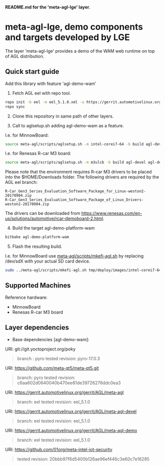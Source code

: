 **README.md for the 'meta-agl-lge' layer.**

meta-agl-lge, demo components and targets developed by LGE
==========================================================

The layer 'meta-agl-lge' provides a demo of the WAM web runtime
on top of AGL distribution.

Quick start guide
-----------------

Add this library with feature 'agl-demo-wam'

1. Fetch AGL eel with repo tool.

```bash
repo init -b eel -m eel_5.1.0.xml -u https://gerrit.automotivelinux.org/gerrit/AGL/AGL-repo
repo sync
```

2. Clone this repository in same path of other layers.

3. Call to aglsetup.sh adding agl-demo-wam as a feature.

I.e. for MinnowBoard:

```bash
source meta-agl/scripts/aglsetup.sh -m intel-corei7-64 -b build agl-devel agl-demo agl-appfw-smack agl-netboot agl-demo-wam
```

I.e. for Renesas R-car M3 board:

```bash
source meta-agl/scripts/aglsetup.sh -m m3ulcb -b build agl-devel agl-demo agl-appfw-smack agl-netboot agl-demo-wam
```

Please note that the environment requires R-car M3 drivers to be placed into the $HOME/Downloads folder.
The following drivers are required by the AGL eel branch:

```
R-Car_Gen3_Series_Evaluation_Software_Package_for_Linux-weston2-20170904.zip
R-Car_Gen3_Series_Evaluation_Software_Package_of_Linux_Drivers-weston2-20170904.zip
```

The drivers can be downloaded from https://www.renesas.com/en-us/solutions/automotive/rcar-demoboard-2.html.

4. Build the target agl-demo-platform-wam

```bash
bitbake agl-demo-platform-wam
```

5. Flash the resulting build.

I.e. for MinnowBoard use [meta-agl/scripts/mkefi-agl.sh](https://gerrit.automotivelinux.org/gerrit/#/admin/projects/AGL/meta-agl) by replacing /dev/sdX with your actual SD card device.
```bash
sudo ../meta-agl/scripts/mkefi-agl.sh tmp/deploy/images/intel-corei7-64/agl-demo-platform-wam-intel-corei7-64.wic.xz /dev/sdX
```

Supported Machines
------------------

Reference hardware:

* MinnowBoard
* Renesas R-car M3 board

Layer dependencies
------------------

* Base dependencies [agl-demo-wam]:

URI: git://git.yoctoproject.org/poky
> branch         : pyro
> tested revision: pyro-17.0.3

URI: https://github.com/meta-qt5/meta-qt5.git
> branch:   pyro
> tested revision: c6aa602d0640040b470ee81de39726276ddc0ea3

URI: https://gerrit.automotivelinux.org/gerrit/AGL/meta-agl
> branch:   eel
> tested revision: eel_5.1.0

URI: https://gerrit.automotivelinux.org/gerrit/AGL/meta-agl-devel
> branch:   eel
> tested revision: eel_5.1.0

URI: https://gerrit.automotivelinux.org/gerrit/AGL/meta-agl-demo
> branch:   eel
> tested revision: eel_5.1.0

URI: https://github.com/01org/meta-intel-iot-security
> tested revision: 20bbb97f6d5400b126ae96ef446c3e60c7e16285

